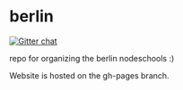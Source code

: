 berlin
======

[![Gitter chat](https://badges.gitter.im/nodeschool/berlin.png)](https://gitter.im/nodeschool/berlin)

repo for organizing the berlin nodeschools :)

Website is hosted on the gh-pages branch.

